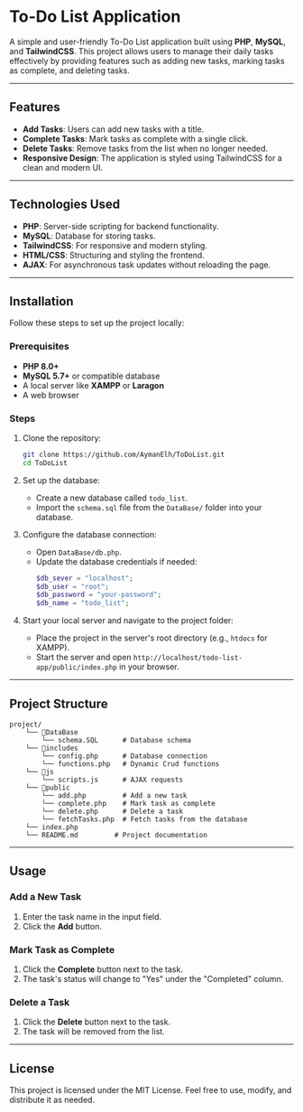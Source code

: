 # To-Do List Application

A simple and user-friendly To-Do List application built using **PHP**, **MySQL**, and **TailwindCSS**. This project allows users to manage their daily tasks effectively by providing features such as adding new tasks, marking tasks as complete, and deleting tasks.

---

## Features

- **Add Tasks**: Users can add new tasks with a title.
- **Complete Tasks**: Mark tasks as complete with a single click.
- **Delete Tasks**: Remove tasks from the list when no longer needed.
- **Responsive Design**: The application is styled using TailwindCSS for a clean and modern UI.

---

## Technologies Used

- **PHP**: Server-side scripting for backend functionality.
- **MySQL**: Database for storing tasks.
- **TailwindCSS**: For responsive and modern styling.
- **HTML/CSS**: Structuring and styling the frontend.
- **AJAX**: For asynchronous task updates without reloading the page.

---

## Installation

Follow these steps to set up the project locally:

### Prerequisites

- **PHP 8.0+**
- **MySQL 5.7+** or compatible database
- A local server like **XAMPP** or **Laragon**
- A web browser

### Steps

1. Clone the repository:
   ```bash
   git clone https://github.com/AymanElh/ToDoList.git
   cd ToDoList
   ```

2. Set up the database:
   - Create a new database called `todo_list`.
   - Import the `schema.sql` file from the `DataBase/` folder into your database.

3. Configure the database connection:
   - Open `DataBase/db.php`.
   - Update the database credentials if needed:
     ```php
     $db_sever = "localhost";
     $db_user = "root";
     $db_password = "your-password";
     $db_name = "todo_list";
     ```

4. Start your local server and navigate to the project folder:
   - Place the project in the server's root directory (e.g., `htdocs` for XAMPP).
   - Start the server and open `http://localhost/todo-list-app/public/index.php` in your browser.

---

## Project Structure

```
project/
    └── 📁DataBase
        └── schema.SQL      # Database schema
    └── 📁includes
        └── config.php      # Database connection
        └── functions.php   # Dynamic Crud functions
    └── 📁js
        └── scripts.js      # AJAX requests
    └── 📁public
        └── add.php         # Add a new task
        └── complete.php    # Mark task as complete
        └── delete.php      # Delete a task
        └── fetchTasks.php  # Fetch tasks from the database
    └── index.php
    └── README.md         # Project documentation
```

---

## Usage

### Add a New Task
1. Enter the task name in the input field.
2. Click the **Add** button.

### Mark Task as Complete
1. Click the **Complete** button next to the task.
2. The task's status will change to "Yes" under the "Completed" column.

### Delete a Task
1. Click the **Delete** button next to the task.
2. The task will be removed from the list.

---

## License

This project is licensed under the MIT License. Feel free to use, modify, and distribute it as needed.
